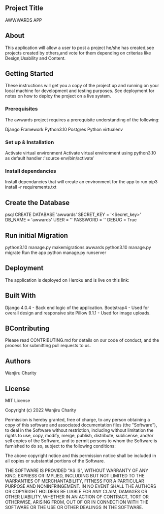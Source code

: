 ## Project Title
AWWWARDS APP

## About
This application will allow a user to post a project he/she has created,see projects created by others,and vote for them depending on criterias like Design,Usability and Content.

## Getting Started
These instructions will get you a copy of the project up and running on your local machine for development and testing purposes. See deployment for notes on how to deploy the project on a live system.

### Prerequisites
The awwards project requires a prerequisite understanding of the following:

Django Framework Python3.10 Postgres Python virtualenv

### Set up & Installation
Activate virtual environment Activate virtual environment using python3.10 as default handler :'source env/bin/activate'

### Install dependancies
Install dependancies that will create an environment for the app to run pip3 install -r requirements.txt

## Create the Database
psql CREATE DATABASE 'awwards' SECRET_KEY = '<Secret_key>' DB_NAME = 'awwards' USER = '' PASSWORD = '' DEBUG = True

## Run initial Migration
python3.10 manage.py makemigrations awwards python3.10 manage.py migrate Run the app python manage.py runserver

## Deployment
The application is deployed on Heroku and is live on this link:

## Built With
Django 4.0.4 - Back end logic of the application. Bootstrap4 - Used for overall design and responsive site Pillow 9.1.1 - Used for image uploads.

## BContributing
Please read CONTRIBUTING.md for details on our code of conduct, and the process for submitting pull requests to us.

## Authors
Wanjiru Charity

## License
MIT License

Copyright (c) 2022 Wanjiru Charity

Permission is hereby granted, free of charge, to any person obtaining a copy of this software and associated documentation files (the "Software"), to deal in the Software without restriction, including without limitation the rights to use, copy, modify, merge, publish, distribute, sublicense, and/or sell copies of the Software, and to permit persons to whom the Software is furnished to do so, subject to the following conditions:

The above copyright notice and this permission notice shall be included in all copies or substantial portions of the Software.

THE SOFTWARE IS PROVIDED "AS IS", WITHOUT WARRANTY OF ANY KIND, EXPRESS OR IMPLIED, INCLUDING BUT NOT LIMITED TO THE WARRANTIES OF MERCHANTABILITY, FITNESS FOR A PARTICULAR PURPOSE AND NONINFRINGEMENT. IN NO EVENT SHALL THE AUTHORS OR COPYRIGHT HOLDERS BE LIABLE FOR ANY CLAIM, DAMAGES OR OTHER LIABILITY, WHETHER IN AN ACTION OF CONTRACT, TORT OR OTHERWISE, ARISING FROM, OUT OF OR IN CONNECTION WITH THE SOFTWARE OR THE USE OR OTHER DEALINGS IN THE SOFTWARE.